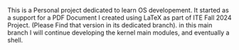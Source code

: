 This is a Personal project dedicated to learn OS developement. It started as a support for a PDF Document I created using LaTeX as part of ITE Fall 2024 Project. (Please Find that version in its dedicated branch).
in this main branch I will continue developing the kernel main modules, and eventually a shell.
